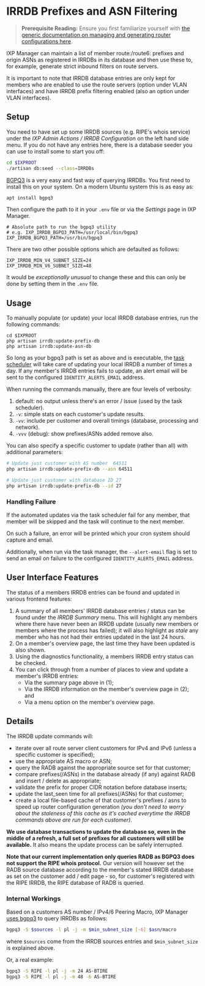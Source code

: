 # IRRDB Prefixes and ASN Filtering

> **Prerequisite Reading:** Ensure you first familiarize yourself with [the generic documentation on managing and generating router configurations here](routers.md).

IXP Manager can maintain a list of member route:/route6: prefixes and origin ASNs as registered in IRRDBs in its database and then use these to, for example, generate strict inbound filters on route servers.

It is important to note that IRRDB database entries are only kept for members who are enabled to use the route servers (option under VLAN interfaces) and have IRRDB prefix filtering enabled (also an option under VLAN interfaces). 

## Setup

You need to have set up some IRRDB sources (e.g. RIPE's whois service) under the *IXP Admin Actions / IRRDB Configuration* on the left hand side menu. If you do not have any entries here, there is a database seeder you can use to install some to start you off:

```sh
cd $IXPROOT
./artisan db:seed --class=IRRDBs
```

[BGPQ3](https://github.com/snar/bgpq3) is a very easy and fast way of querying IRRDBs. You first need to install this on your system. On a modern Ubuntu system this is as easy as:

```sh
apt install bgpq3
```

Then configure the path to it in your `.env` file or via the *Settings* page in IXP Manager.

```
# Absolute path to run the bgpq3 utility
# e.g. IXP_IRRDB_BGPQ3_PATH=/usr/local/bin/bgpq3
IXP_IRRDB_BGPQ3_PATH=/usr/bin/bgpq3
```

There are two other possible options which are defaulted as follows:

```
IXP_IRRDB_MIN_V4_SUBNET_SIZE=24
IXP_IRRDB_MIN_V6_SUBNET_SIZE=48
```

It would be *exceptionally unusual* to change these and this can only be done by setting them in the `.env` file.


## Usage

To manually populate (or update) your local IRRDB database entries, run the following commands:

```
cd $IXPROOT
php artisan irrdb:update-prefix-db
php artisan irrdb:update-asn-db
```

So long as your bgpq3 path is set as above and is executable, the [task scheduler](cronjobs.md) will take care of updating your local IRRDB a number of times a day. If any member's IRRDB entries fails to update, an alert email will be sent to the configured `IDENTITY_ALERTS_EMAIL` address.

When running the commands manually, there are four levels of verbosity:

1. default: no output unless there's an error / issue (used by the task scheduler).
2. `-v`: simple stats on each customer's update results.
3. `-vv`: include per customer and overall timings (database, processing and network).
4. `-vvv` (debug): show prefixes/ASNs added remove also.

You can also specify a specific customer to update (rather than all) with additional parameters:

```sh
# Update just customer with AS number  64511
php artisan irrdb:update-prefix-db --asn 64511

# Update just customer with database ID 27
php artisan irrdb:update-prefix-db --id 27
```

### Handling Failure

If the automated updates via the task scheduler fail for any member, that member will be skipped and the task will continue to the next member.

On such a failure, an error will be printed which your cron system should capture and email.

Additionally, when run via the task manager, the `--alert-email` flag is set to send an email on failure to the configured `IDENTITY_ALERTS_EMAIL` address.


## User Interface Features

The status of a members IRRDB entries can be found and updated in various frontend features:

1. A summary of all members' IRRDB database entries / status can be found under the *IRRDB Summary* menu. This will highlight any members where there have never been an IRRDB update (usually new members or members where the process has failed); it will also highlight as *stale* any member who has not had their entries updated in the last 24 hours.
2. On a member's overview page, the last time they have been updated is also shown.
3. Using the diagnostics functionality, a members IRRDB entry status can be checked.
4. You can click through from a number of places to view and update a member's IRRDB entries:
   * Via the summary page above in (1);
   * Via the IRRDB information on the member's overview page in (2); and
   * Via a menu option on the member's overview page.




## Details

The IRRDB update commands will:

* iterate over all route server client customers for IPv4 and IPv6 (unless a specific customer is specified);
* use the appropriate AS macro or ASN;
* query the RADB against the appropriate source set for that customer;
* compare prefixes(/ASNs) in the database already (if any) against RADB and insert / delete as appropriate;
* validate the prefix for proper CIDR notation before database inserts;
* update the last_seen time for all prefixes(/ASNs) for that customer;
* create a local file-based cache of that customer's prefixes / asns to speed up router configuration generation *(you don't need to worry about the staleness of this cache as it's cached everytime the IRRDB commands above are run for each customer)*.

**We use database transactions to update the database so, even in the middle of a refresh, a full set of prefixes for all customers will still be available.** It also means the update process can be safely interrupted.

**Note that our current implementation only queries RADB as BGPQ3 does not support the RIPE whois protocol.** Our version will however set the RADB source database according to the member's stated IRRDB database as set on the customer add / edit page - so, for customer's registered with the RIPE IRRDB, the RIPE database of RADB is queried.




### Internal Workings

Based on a customers AS number / IPv4/6 Peering Macro, IXP Manager [uses bgpq3](https://github.com/snar/bgpq3) to query IRRDBs as follows:

```bash
bgpq3 -S $sources -l pl -j -m $min_subnet_size [-6] $asn/macro
```

where `$sources` come from the IRRDB sources entries and `$min_subnet_size` is explained above.

Or, a real example:

```bash
bgpq3 -S RIPE -l pl -j -m 24 AS-BTIRE
bgpq3 -S RIPE -l pl -j -m 48 -6 AS-BTIRE
```

